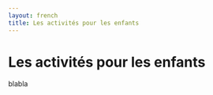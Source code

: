 ```yaml
---
layout: french 
title: Les activités pour les enfants
---
```


# Les activités pour les enfants

blabla